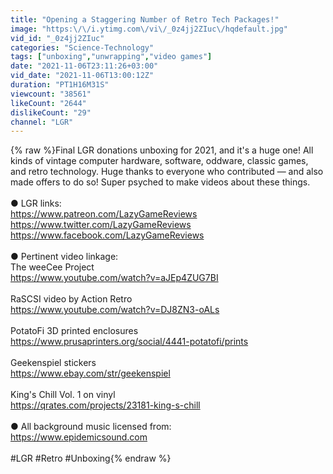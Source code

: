 ```yaml
---
title: "Opening a Staggering Number of Retro Tech Packages!"
image: "https:\/\/i.ytimg.com\/vi\/_0z4jj2ZIuc\/hqdefault.jpg"
vid_id: "_0z4jj2ZIuc"
categories: "Science-Technology"
tags: ["unboxing","unwrapping","video games"]
date: "2021-11-06T23:11:26+03:00"
vid_date: "2021-11-06T13:00:12Z"
duration: "PT1H16M31S"
viewcount: "38561"
likeCount: "2644"
dislikeCount: "29"
channel: "LGR"
---
```

{% raw %}Final LGR donations unboxing for 2021, and it's a huge one! All kinds of vintage computer hardware, software, oddware, classic games, and retro technology. Huge thanks to everyone who contributed — and also made offers to do so! Super psyched to make videos about these things.<br /><br />● LGR links:<br /><a rel="nofollow" target="blank" href="https://www.patreon.com/LazyGameReviews">https://www.patreon.com/LazyGameReviews</a><br /><a rel="nofollow" target="blank" href="https://www.twitter.com/LazyGameReviews">https://www.twitter.com/LazyGameReviews</a><br /><a rel="nofollow" target="blank" href="https://www.facebook.com/LazyGameReviews">https://www.facebook.com/LazyGameReviews</a><br /><br />● Pertinent video linkage:<br />The weeCee Project<br /><a rel="nofollow" target="blank" href="https://www.youtube.com/watch?v=aJEp4ZUG7BI">https://www.youtube.com/watch?v=aJEp4ZUG7BI</a><br /><br />RaSCSI video by Action Retro<br /><a rel="nofollow" target="blank" href="https://www.youtube.com/watch?v=DJ8ZN3-oALs">https://www.youtube.com/watch?v=DJ8ZN3-oALs</a><br /><br />PotatoFi 3D printed enclosures<br /><a rel="nofollow" target="blank" href="https://www.prusaprinters.org/social/4441-potatofi/prints">https://www.prusaprinters.org/social/4441-potatofi/prints</a><br /><br />Geekenspiel stickers<br /><a rel="nofollow" target="blank" href="https://www.ebay.com/str/geekenspiel">https://www.ebay.com/str/geekenspiel</a><br /><br />King's Chill Vol. 1 on vinyl<br /><a rel="nofollow" target="blank" href="https://qrates.com/projects/23181-king-s-chill">https://qrates.com/projects/23181-king-s-chill</a><br /><br />● All background music licensed from:<br /><a rel="nofollow" target="blank" href="https://www.epidemicsound.com">https://www.epidemicsound.com</a><br /><br />#LGR #Retro #Unboxing{% endraw %}
